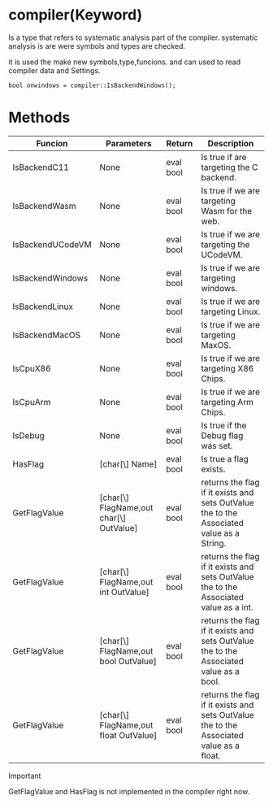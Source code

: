 # compiler(Keyword)

Is a type that refers to systematic analysis part of the compiler. systematic analysis is are were symbols and types are checked.

it is used the make new symbols,type,funcions.
and can used to read compiler data and Settings.

```
bool onwindows = compiler::IsBackendWindows();
```


# Methods
| Funcion | Parameters | Return | Description |
|--- |--- |--- | --- |
| IsBackendC11 | None | eval bool | Is true if are targeting the C backend.
| IsBackendWasm | None | eval bool | Is true if we are targeting Wasm for the web.
|IsBackendUCodeVM | None | eval bool | Is true if we are targeting the UCodeVM.
| IsBackendWindows | None | eval bool | Is true if we are targeting windows.
| IsBackendLinux | None | eval bool | Is true if we are targeting Linux.
| IsBackendMacOS | None | eval bool | Is true if we are targeting MaxOS.
| IsCpuX86 | None | eval bool | Is true if we are targeting X86 Chips.
| IsCpuArm | None | eval bool | Is true if we are targeting Arm Chips.
| IsDebug | None | eval bool | Is true if the Debug flag was set.
| HasFlag | [char[\\] Name] | eval bool | Is true a flag exists.
| GetFlagValue | [char[\\] FlagName,out char[\\] OutValue] | eval bool | returns the flag if it exists and sets OutValue the to the Associated value as a String.
| GetFlagValue | [char[\\] FlagName,out int OutValue] | eval bool | returns the flag if it exists and sets OutValue the to the Associated value as a int.
| GetFlagValue | [char[\\] FlagName,out bool OutValue] | eval bool | returns the flag if it exists and sets OutValue the to the Associated value as a bool.
| GetFlagValue | [char[\\] FlagName,out float OutValue] | eval bool | returns the flag if it exists and sets OutValue the to the Associated value as a float.


> [!IMPORTANT]
> 
> GetFlagValue and HasFlag is not implemented in the compiler right now.
